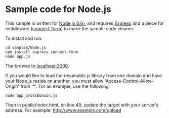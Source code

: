 # Sample code for Node.js

This sample is written for [Node.js 0.6+](http://nodejs.org/) and requires [Express](http://expressjs.com/) and a piece for middleware ([connect-form](https://github.com/visionmedia/connect-form)) to make the sample code cleaner.

To install and run:

    cd samples/Node.js
    npm install express connect-form
    node app.js
    
The browse to [localhost:3000](http://localhost:3000).


If you would like to load the resumable.js library from one domain and have your Node.js reside on another, you must allow 'Access-Control-Allow-Origin' from '*'.  For an example, use the following:

    node app_crossDomain.js

Then in public/index.html, on line 49, update the target with your server's address.  For example: http://www.example.com/upload